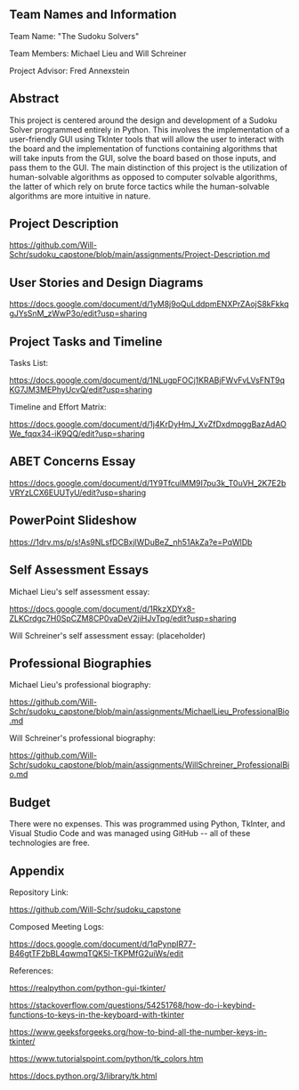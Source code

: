 ## Team Names and Information
Team Name: "The Sudoku Solvers"


Team Members: Michael Lieu and Will Schreiner


Project Advisor: Fred Annexstein

## Abstract
This project is centered around the design and development of a Sudoku Solver programmed entirely in Python. This involves the implementation 
of a user-friendly GUI using TkInter tools that will allow the user to interact with the board and the implementation of functions containing 
algorithms that will take inputs from the GUI, solve the board based on those inputs, and pass them to the GUI. The main distinction of this 
project is the utilization of human-solvable algorithms as opposed to computer solvable algorithms, the latter of which rely on brute force 
tactics while the human-solvable algorithms are more intuitive in nature.

## Project Description
https://github.com/Will-Schr/sudoku_capstone/blob/main/assignments/Project-Description.md

## User Stories and Design Diagrams
https://docs.google.com/document/d/1yM8j9oQuLddpmENXPrZAojS8kFkkqgJYsSnM_zWwP3o/edit?usp=sharing

## Project Tasks and Timeline
Tasks List: 

https://docs.google.com/document/d/1NLugpFOCj1KRABjFWvFvLVsFNT9qKG7JM3MEPhyUcvQ/edit?usp=sharing


Timeline and Effort Matrix: 

https://docs.google.com/document/d/1j4KrDyHmJ_XvZfDxdmpggBazAdAOWe_fqqx34-iK9QQ/edit?usp=sharing

## ABET Concerns Essay
https://docs.google.com/document/d/1Y9TfcuIMM9I7pu3k_T0uVH_2K7E2bVRYzLCX6EUUTyU/edit?usp=sharing

## PowerPoint Slideshow
https://1drv.ms/p/s!As9NLsfDCBxjlWDuBeZ_nh51AkZa?e=PqWlDb

## Self Assessment Essays
Michael Lieu's self assessment essay:

https://docs.google.com/document/d/1RkzXDYx8-ZLKCrdgc7H0SpCZM8CP0vaDeV2jiHJvTpg/edit?usp=sharing


Will Schreiner's self assessment essay:
(placeholder)

## Professional Biographies
Michael Lieu's professional biography:

https://github.com/Will-Schr/sudoku_capstone/blob/main/assignments/MichaelLieu_ProfessionalBio.md


Will Schreiner's professional biography:

https://github.com/Will-Schr/sudoku_capstone/blob/main/assignments/WillSchreiner_ProfessionalBio.md

## Budget
There were no expenses. This was programmed using Python, TkInter, and Visual Studio Code and was managed using GitHub -- all of these technologies are free.

## Appendix
Repository Link:

https://github.com/Will-Schr/sudoku_capstone


Composed Meeting Logs:

https://docs.google.com/document/d/1qPynpIR77-B46gtTF2bBL4qwmqTQK5I-TKPMfG2uiWs/edit

References:

https://realpython.com/python-gui-tkinter/


https://stackoverflow.com/questions/54251768/how-do-i-keybind-functions-to-keys-in-the-keyboard-with-tkinter


https://www.geeksforgeeks.org/how-to-bind-all-the-number-keys-in-tkinter/


https://www.tutorialspoint.com/python/tk_colors.htm


https://docs.python.org/3/library/tk.html
